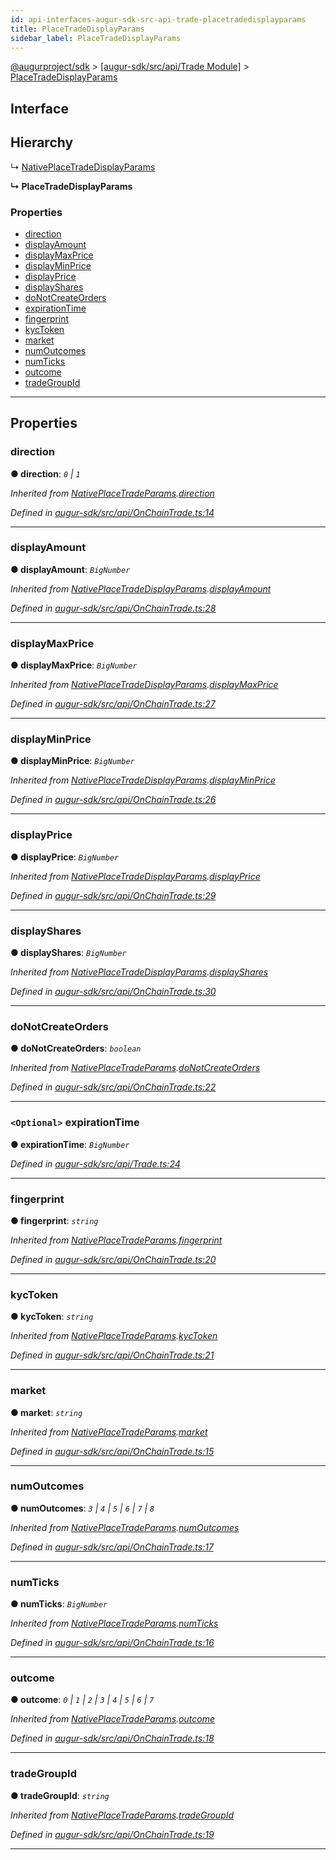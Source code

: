 ```yaml
---
id: api-interfaces-augur-sdk-src-api-trade-placetradedisplayparams
title: PlaceTradeDisplayParams
sidebar_label: PlaceTradeDisplayParams
---
```


[@augurproject/sdk](api-readme.md) > [[augur-sdk/src/api/Trade Module]](api-modules-augur-sdk-src-api-trade-module.md) > [PlaceTradeDisplayParams](api-interfaces-augur-sdk-src-api-trade-placetradedisplayparams.md)

## Interface

## Hierarchy

↳  [NativePlaceTradeDisplayParams](api-interfaces-augur-sdk-src-api-onchaintrade-nativeplacetradedisplayparams.md)

**↳ PlaceTradeDisplayParams**

### Properties

* [direction](api-interfaces-augur-sdk-src-api-trade-placetradedisplayparams.md#direction)
* [displayAmount](api-interfaces-augur-sdk-src-api-trade-placetradedisplayparams.md#displayamount)
* [displayMaxPrice](api-interfaces-augur-sdk-src-api-trade-placetradedisplayparams.md#displaymaxprice)
* [displayMinPrice](api-interfaces-augur-sdk-src-api-trade-placetradedisplayparams.md#displayminprice)
* [displayPrice](api-interfaces-augur-sdk-src-api-trade-placetradedisplayparams.md#displayprice)
* [displayShares](api-interfaces-augur-sdk-src-api-trade-placetradedisplayparams.md#displayshares)
* [doNotCreateOrders](api-interfaces-augur-sdk-src-api-trade-placetradedisplayparams.md#donotcreateorders)
* [expirationTime](api-interfaces-augur-sdk-src-api-trade-placetradedisplayparams.md#expirationtime)
* [fingerprint](api-interfaces-augur-sdk-src-api-trade-placetradedisplayparams.md#fingerprint)
* [kycToken](api-interfaces-augur-sdk-src-api-trade-placetradedisplayparams.md#kyctoken)
* [market](api-interfaces-augur-sdk-src-api-trade-placetradedisplayparams.md#market)
* [numOutcomes](api-interfaces-augur-sdk-src-api-trade-placetradedisplayparams.md#numoutcomes)
* [numTicks](api-interfaces-augur-sdk-src-api-trade-placetradedisplayparams.md#numticks)
* [outcome](api-interfaces-augur-sdk-src-api-trade-placetradedisplayparams.md#outcome)
* [tradeGroupId](api-interfaces-augur-sdk-src-api-trade-placetradedisplayparams.md#tradegroupid)

---

## Properties

<a id="direction"></a>

###  direction

**● direction**: *`0` \| `1`*

*Inherited from [NativePlaceTradeParams](api-interfaces-augur-sdk-src-api-onchaintrade-nativeplacetradeparams.md).[direction](api-interfaces-augur-sdk-src-api-onchaintrade-nativeplacetradeparams.md#direction)*

*Defined in [augur-sdk/src/api/OnChainTrade.ts:14](https://github.com/AugurProject/augur/blob/304ca83772/packages/augur-sdk/src/api/OnChainTrade.ts#L14)*

___
<a id="displayamount"></a>

###  displayAmount

**● displayAmount**: *`BigNumber`*

*Inherited from [NativePlaceTradeDisplayParams](api-interfaces-augur-sdk-src-api-onchaintrade-nativeplacetradedisplayparams.md).[displayAmount](api-interfaces-augur-sdk-src-api-onchaintrade-nativeplacetradedisplayparams.md#displayamount)*

*Defined in [augur-sdk/src/api/OnChainTrade.ts:28](https://github.com/AugurProject/augur/blob/304ca83772/packages/augur-sdk/src/api/OnChainTrade.ts#L28)*

___
<a id="displaymaxprice"></a>

###  displayMaxPrice

**● displayMaxPrice**: *`BigNumber`*

*Inherited from [NativePlaceTradeDisplayParams](api-interfaces-augur-sdk-src-api-onchaintrade-nativeplacetradedisplayparams.md).[displayMaxPrice](api-interfaces-augur-sdk-src-api-onchaintrade-nativeplacetradedisplayparams.md#displaymaxprice)*

*Defined in [augur-sdk/src/api/OnChainTrade.ts:27](https://github.com/AugurProject/augur/blob/304ca83772/packages/augur-sdk/src/api/OnChainTrade.ts#L27)*

___
<a id="displayminprice"></a>

###  displayMinPrice

**● displayMinPrice**: *`BigNumber`*

*Inherited from [NativePlaceTradeDisplayParams](api-interfaces-augur-sdk-src-api-onchaintrade-nativeplacetradedisplayparams.md).[displayMinPrice](api-interfaces-augur-sdk-src-api-onchaintrade-nativeplacetradedisplayparams.md#displayminprice)*

*Defined in [augur-sdk/src/api/OnChainTrade.ts:26](https://github.com/AugurProject/augur/blob/304ca83772/packages/augur-sdk/src/api/OnChainTrade.ts#L26)*

___
<a id="displayprice"></a>

###  displayPrice

**● displayPrice**: *`BigNumber`*

*Inherited from [NativePlaceTradeDisplayParams](api-interfaces-augur-sdk-src-api-onchaintrade-nativeplacetradedisplayparams.md).[displayPrice](api-interfaces-augur-sdk-src-api-onchaintrade-nativeplacetradedisplayparams.md#displayprice)*

*Defined in [augur-sdk/src/api/OnChainTrade.ts:29](https://github.com/AugurProject/augur/blob/304ca83772/packages/augur-sdk/src/api/OnChainTrade.ts#L29)*

___
<a id="displayshares"></a>

###  displayShares

**● displayShares**: *`BigNumber`*

*Inherited from [NativePlaceTradeDisplayParams](api-interfaces-augur-sdk-src-api-onchaintrade-nativeplacetradedisplayparams.md).[displayShares](api-interfaces-augur-sdk-src-api-onchaintrade-nativeplacetradedisplayparams.md#displayshares)*

*Defined in [augur-sdk/src/api/OnChainTrade.ts:30](https://github.com/AugurProject/augur/blob/304ca83772/packages/augur-sdk/src/api/OnChainTrade.ts#L30)*

___
<a id="donotcreateorders"></a>

###  doNotCreateOrders

**● doNotCreateOrders**: *`boolean`*

*Inherited from [NativePlaceTradeParams](api-interfaces-augur-sdk-src-api-onchaintrade-nativeplacetradeparams.md).[doNotCreateOrders](api-interfaces-augur-sdk-src-api-onchaintrade-nativeplacetradeparams.md#donotcreateorders)*

*Defined in [augur-sdk/src/api/OnChainTrade.ts:22](https://github.com/AugurProject/augur/blob/304ca83772/packages/augur-sdk/src/api/OnChainTrade.ts#L22)*

___
<a id="expirationtime"></a>

### `<Optional>` expirationTime

**● expirationTime**: *`BigNumber`*

*Defined in [augur-sdk/src/api/Trade.ts:24](https://github.com/AugurProject/augur/blob/304ca83772/packages/augur-sdk/src/api/Trade.ts#L24)*

___
<a id="fingerprint"></a>

###  fingerprint

**● fingerprint**: *`string`*

*Inherited from [NativePlaceTradeParams](api-interfaces-augur-sdk-src-api-onchaintrade-nativeplacetradeparams.md).[fingerprint](api-interfaces-augur-sdk-src-api-onchaintrade-nativeplacetradeparams.md#fingerprint)*

*Defined in [augur-sdk/src/api/OnChainTrade.ts:20](https://github.com/AugurProject/augur/blob/304ca83772/packages/augur-sdk/src/api/OnChainTrade.ts#L20)*

___
<a id="kyctoken"></a>

###  kycToken

**● kycToken**: *`string`*

*Inherited from [NativePlaceTradeParams](api-interfaces-augur-sdk-src-api-onchaintrade-nativeplacetradeparams.md).[kycToken](api-interfaces-augur-sdk-src-api-onchaintrade-nativeplacetradeparams.md#kyctoken)*

*Defined in [augur-sdk/src/api/OnChainTrade.ts:21](https://github.com/AugurProject/augur/blob/304ca83772/packages/augur-sdk/src/api/OnChainTrade.ts#L21)*

___
<a id="market"></a>

###  market

**● market**: *`string`*

*Inherited from [NativePlaceTradeParams](api-interfaces-augur-sdk-src-api-onchaintrade-nativeplacetradeparams.md).[market](api-interfaces-augur-sdk-src-api-onchaintrade-nativeplacetradeparams.md#market)*

*Defined in [augur-sdk/src/api/OnChainTrade.ts:15](https://github.com/AugurProject/augur/blob/304ca83772/packages/augur-sdk/src/api/OnChainTrade.ts#L15)*

___
<a id="numoutcomes"></a>

###  numOutcomes

**● numOutcomes**: *`3` \| `4` \| `5` \| `6` \| `7` \| `8`*

*Inherited from [NativePlaceTradeParams](api-interfaces-augur-sdk-src-api-onchaintrade-nativeplacetradeparams.md).[numOutcomes](api-interfaces-augur-sdk-src-api-onchaintrade-nativeplacetradeparams.md#numoutcomes)*

*Defined in [augur-sdk/src/api/OnChainTrade.ts:17](https://github.com/AugurProject/augur/blob/304ca83772/packages/augur-sdk/src/api/OnChainTrade.ts#L17)*

___
<a id="numticks"></a>

###  numTicks

**● numTicks**: *`BigNumber`*

*Inherited from [NativePlaceTradeParams](api-interfaces-augur-sdk-src-api-onchaintrade-nativeplacetradeparams.md).[numTicks](api-interfaces-augur-sdk-src-api-onchaintrade-nativeplacetradeparams.md#numticks)*

*Defined in [augur-sdk/src/api/OnChainTrade.ts:16](https://github.com/AugurProject/augur/blob/304ca83772/packages/augur-sdk/src/api/OnChainTrade.ts#L16)*

___
<a id="outcome"></a>

###  outcome

**● outcome**: *`0` \| `1` \| `2` \| `3` \| `4` \| `5` \| `6` \| `7`*

*Inherited from [NativePlaceTradeParams](api-interfaces-augur-sdk-src-api-onchaintrade-nativeplacetradeparams.md).[outcome](api-interfaces-augur-sdk-src-api-onchaintrade-nativeplacetradeparams.md#outcome)*

*Defined in [augur-sdk/src/api/OnChainTrade.ts:18](https://github.com/AugurProject/augur/blob/304ca83772/packages/augur-sdk/src/api/OnChainTrade.ts#L18)*

___
<a id="tradegroupid"></a>

###  tradeGroupId

**● tradeGroupId**: *`string`*

*Inherited from [NativePlaceTradeParams](api-interfaces-augur-sdk-src-api-onchaintrade-nativeplacetradeparams.md).[tradeGroupId](api-interfaces-augur-sdk-src-api-onchaintrade-nativeplacetradeparams.md#tradegroupid)*

*Defined in [augur-sdk/src/api/OnChainTrade.ts:19](https://github.com/AugurProject/augur/blob/304ca83772/packages/augur-sdk/src/api/OnChainTrade.ts#L19)*

___

